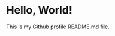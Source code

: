<!DOCTYPE html>
<html lang="en">
<head>
  <meta charset="UTF-8">
  <meta name="viewport" content="width=device-width, initial-scale=1.0">
  <title>Github Profile README</title>
</head>
<body>
  <h1>Hello, World!</h1>
  <p>This is my Github profile README.md file.</p>
</body>
</html>